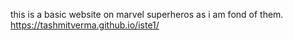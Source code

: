 this is a basic website on marvel superheros as i am fond of them.
https://tashmitverma.github.io/iste1/
